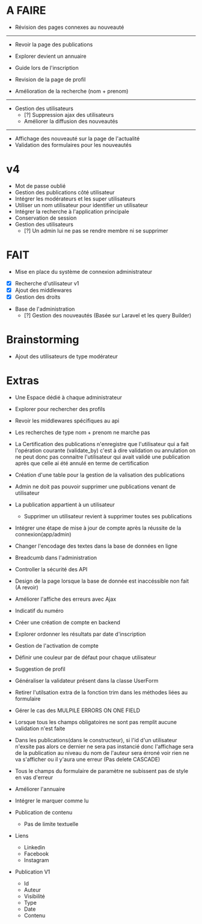 # A FAIRE

- Révision des pages connexes au nouveauté

----
- Revoir la page des publications

- Explorer devient un annuaire

- Guide lors de l'inscription

- Revision de la page de profil

- Amélioration de la recherche (nom + prenom)

----
- Gestion des utilisateurs
  - [?] Suppression ajax des utilisateurs
  - Améliorer la diffusion des nouveautés

---
- Affichage des nouveauté sur la page de l'actualité
- Validation des formulaires pour les nouveautés


# v4
- Mot de passe oublié
- Gestion des publications côté utilisateur
- Intégrer les modérateurs et les super utilisateurs
- Utiliser un nom utilisateur pour identifier un utilisateur
- Intégrer la recherche à l'application principale
- Conservation de session
- Gestion des utilisateurs
  - [?] Un admin lui ne pas se rendre membre ni se supprimer

# FAIT
- Mise en place du système de connexion administrateur
- [x] Recherche d'utilisateur v1
- [x] Ajout des middlewares
- [x] Gestion des droits
- Base de l'administration
  - [?] Gestion des nouveautés (Basée sur Laravel et les query Builder)


# Brainstorming
- Ajout des utilisateurs de type modérateur


# Extras
- Une Espace dédié à chaque administrateur
- Explorer pour rechercher des profils
- Revoir les middlewares spécifiques au api
- Les recherches de type nom + prenom ne marche pas
- La Certification des publications n'enregistre que l'utilisateur qui a fait l'opération courante (validate_by) c'est à dire validation ou annulation on ne peut donc pas connaitre l'utilisateur qui avait validé une publication après que celle ai été annulé en terme de certification
- Création d'une table pour la gestion de la valisation des publications
- Admin ne doit pas pouvoir supprimer une publications venant de utilisateur
- La publication appartient à un utilisateur
  - Supprimer un utilisateur revient à supprimer toutes ses publications
- Intégrer une étape de mise à jour de compte après la réussite de la connexion(app/admin)
- Changer l'encodage des textes dans la base de données en ligne
- Breadcumb dans l'administration
- Controller la sécurité des API
- Design de la page lorsque la base de donnée est inaccéssible non fait (A revoir)
- Améliorer l'affiche des erreurs avec Ajax
- Indicatif du numéro
- Créer une création de compte en backend
- Explorer ordonner les résultats par date d'inscription
- Gestion de l'activation de compte
- Définir une couleur par de défaut pour chaque utilisateur
- Suggestion de profil
- Généraliser la validateur présent dans la classe UserForm
- Retirer l'utilsation extra de la fonction trim dans les méthodes liées au formulaire
- Gérer le cas des MULPILE ERRORS ON ONE FIELD
- Lorsque tous les champs obligatoires ne sont pas remplit aucune validation n'est faite
- Dans les publications(dans le constructeur), si l'id d'un utilisateur n'exsite pas alors ce dernier ne sera pas instancié donc l'affichage sera de la publication au niveau du nom de l'auteur sera érroné voir rien ne va s'afficher ou il y'aura une erreur (Pas delete CASCADE)
- Tous le champs du formulaire de paramètre ne subissent pas de style en vas d'erreur
- Améliorer l'annuaire
- Intégrer le marquer comme lu
- Publication de contenu
  - Pas de limite textuelle

- Liens
  - Linkedin
  - Facebook
  - Instagram

- Publication V1
  - Id
  - Auteur
  - Visibilité
  - Type
  - Date
  - Contenu
